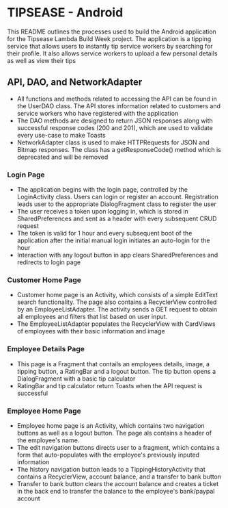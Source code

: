 # TIPSEASE - Android
This README outlines the processes used to build the Android application for the Tipsease Lambda Build Week project. The application is a tipping service that allows users to instantly tip service workers by searching for their profile. It also allows service workers to upload a few personal details as well as view their tips

## API, DAO, and NetworkAdapter
- All functions and methods related to accessing the API can be found in the UserDAO class. The API stores information related to customers and service workers who have registered with the application
- The DAO methods are designed to return JSON responses along with successful response codes (200 and 201), which are used to validate every use-case to make Toasts
- NetworkAdapter class is used to make HTTPRequests for JSON and Bitmap responses. The class has a getResponseCode() method which is deprecated and will be removed

### Login Page
- The application begins with the login page, controlled by the LoginActivity class. Users can login or register an account. Registration leads user to the appropriate DialogFragment class to register the user
- The user receives  a token upon logging in, which is stored in SharedPreferences and sent as a header with every subsequent CRUD request
- The token is valid for 1 hour and every subsequent boot of the application after the initial manual login initiates an auto-login for the hour
- Interaction with any logout button in app clears SharedPreferences and redirects to login page

### Customer Home Page
- Customer home page is an Activity, which consists of a simple EditText search functionality. The page also contains a RecyclerView controlled by an EmployeeListAdapter. The activity sends a GET request to obtain all employees and filters that list based on user input. 
- The EmployeeListAdapter populates the RecyclerView with CardViews of employees with their basic information and image

### Employee Details Page
- This page is a Fragment that contails an employees details, image, a tipping button, a RatingBar  and a logout button. The tip button opens a DialogFragment with a basic tip calculator
- RatingBar and tip calculator return Toasts when the API request is successful

### Employee Home Page
- Employee home page is an Activity, which contains two navigation buttons as well as a logout button. The page als contains a header of the employee's name.
- The edit navigation buttons directs user to a fragment, which contains a form that auto-populates with the employee's previously inputed information
- The history navigation button leads to a TippingHistoryActivity that contains a RecyclerView, account balance, and a transfer to bank button
- Transfer to bank button clears the account balance and creates a ticket in the back end to transfer the balance to the employee's bank/paypal account 
